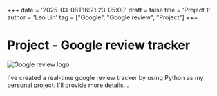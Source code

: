 +++
date = '2025-03-08T16:21:23-05:00'
draft = false
title = 'Project 1'
author = 'Leo Lin'
tag = ["Google", "Google review", "Project"]
+++
# Project - Google review tracker
![Google review logo](/img/i1.jpg)

I've created a real-time google review tracker by using Python as my personal project.
I'll provide more details...
